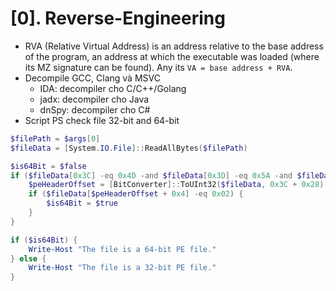# [0]. Reverse-Engineering
- RVA (Relative Virtual Address) is an address relative to the base address of the program, an address at which the executable was loaded (where its MZ signature can be found). Any its `VA = base address + RVA`.
- Decompile GCC, Clang và MSVC
    * IDA: decompiler cho C/C++/Golang
    * jadx: decompiler cho Java
    * dnSpy: decompiler cho C#
- Script PS check file 32-bit and 64-bit
```powershell
$filePath = $args[0]
$fileData = [System.IO.File]::ReadAllBytes($filePath)

$is64Bit = $false
if ($fileData[0x3C] -eq 0x4D -and $fileData[0x3D] -eq 0x5A -and $fileData[0x3E] -eq 0x50 -and $fileData[0x3F] -eq 0x45) {
    $peHeaderOffset = [BitConverter]::ToUInt32($fileData, 0x3C + 0x28)
    if ($fileData[$peHeaderOffset + 0x4] -eq 0x02) {
        $is64Bit = $true
    }
}

if ($is64Bit) {
    Write-Host "The file is a 64-bit PE file."
} else {
    Write-Host "The file is a 32-bit PE file."
}
```
